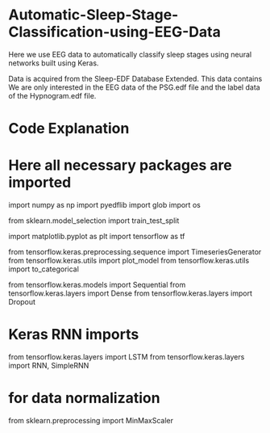 # Automatic-Sleep-Stage-Classification-using-EEG-Data
Here we use EEG data to automatically classify sleep stages using neural networks built using Keras.

Data is acquired from the Sleep-EDF Database Extended. 
This data contains 
We are only interested in the EEG data of the PSG.edf file and the label data of the Hypnogram.edf file.

# Code Explanation
  # Here all necessary packages are imported
  
  import numpy as np
  import pyedflib
  import glob
  import os
  
  from sklearn.model_selection import train_test_split
  
  import matplotlib.pyplot as plt
  import tensorflow as tf
  
  from tensorflow.keras.preprocessing.sequence import TimeseriesGenerator
  from tensorflow.keras.utils import plot_model
  from tensorflow.keras.utils import to_categorical
  
  from tensorflow.keras.models import Sequential
  from tensorflow.keras.layers import Dense
  from tensorflow.keras.layers import Dropout

  # Keras RNN imports
  from tensorflow.keras.layers import LSTM
  from tensorflow.keras.layers import RNN, SimpleRNN
  
  # for data normalization
  from sklearn.preprocessing import MinMaxScaler



